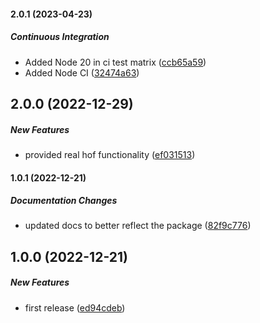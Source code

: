 #### 2.0.1 (2023-04-23)

##### Continuous Integration

*  Added Node 20 in ci test matrix ([ccb65a59](https://github.com/Cadienvan/ab-test-fn/commit/ccb65a59c8af1adc3de78daf602b8fc4c36caf44))
*  Added Node CI ([32474a63](https://github.com/Cadienvan/ab-test-fn/commit/32474a6321d64664ab09d8a17861e2d46b70b0df))

## 2.0.0 (2022-12-29)

##### New Features

*  provided real hof functionality ([ef031513](https://github.com/Cadienvan/ab-test-fn/commit/ef031513010bf749bb33cb34308206af9ebb48a7))

#### 1.0.1 (2022-12-21)

##### Documentation Changes

*  updated docs to better reflect the package ([82f9c776](https://github.com/Cadienvan/ab-test-fn/commit/82f9c776ae0e99fe85b94bcb4822ff37a7f9020b))

## 1.0.0 (2022-12-21)

##### New Features

*  first release ([ed94cdeb](https://github.com/Cadienvan/ab-test-fn/commit/ed94cdeb8574d5804db07f8c65359a176583e5d6))

